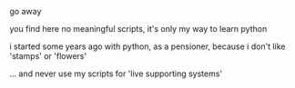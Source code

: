 go away

you find here no meaningful scripts, 
it's only my way to learn python

i started some years ago with python, as a pensioner,
because i don't like 'stamps' or 'flowers'

... and never use my scripts for 'live supporting systems'

<!---
Pullem/Pullem is a ✨ special ✨ repository because its `README.md` (this file) appears on your GitHub profile.
You can click the Preview link to take a look at your changes.
--->
